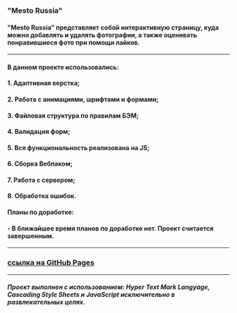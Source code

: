 ### **"Mesto Russia"**

#### "Mesto Russia" представляет собой интерактивную страницу, куда можно добавлять и удалять фотографии, а также оценивать понравившиеся фото при помощи лайков.

---

#### В данном проекте использовались: 

#### 1. Адаптивная верстка;
#### 2. Работа с анимациями, шрифтами и формами;
#### 3. Файловая структура по правилам БЭМ;
#### 4. Валидация форм;
#### 5. Вся функциональность реализована на JS;
#### 6. Сборка Вебпаком;
#### 7. Работа с сервером;
#### 8. Обработка ошибок.

#### Планы по доработке:

#### - В ближайшее время планов по доработке нет. Проект считается завершенным.

---

### [ссылка на GitHub Pages](https://bukingemskiy.github.io/mesto/)

---

##### Проект выполнен с использованием: Hyper Text Mark Langyage, Cascading Style Sheets и JavaScript исключительно в развлекательных целях.
